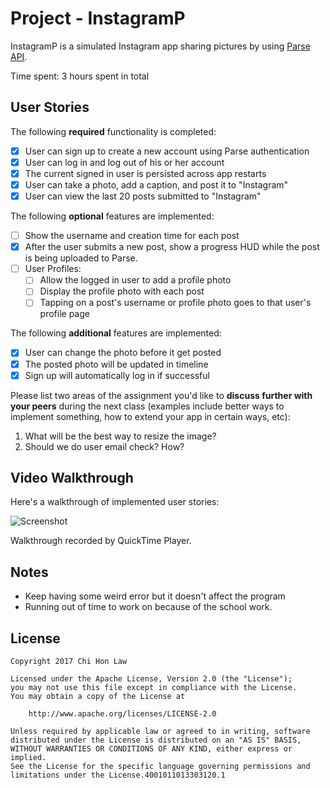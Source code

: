 # Project - InstagramP

InstagramP is a simulated Instagram app sharing pictures by using [Parse API](http://parseplatform.org).

Time spent: 3 hours spent in total

## User Stories

The following **required** functionality is completed:

- [X] User can sign up to create a new account using Parse authentication
- [X] User can log in and log out of his or her account
- [X] The current signed in user is persisted across app restarts
- [X] User can take a photo, add a caption, and post it to "Instagram"
- [X] User can view the last 20 posts submitted to "Instagram"

The following **optional** features are implemented:

- [ ] Show the username and creation time for each post
- [X] After the user submits a new post, show a progress HUD while the post is being uploaded to Parse.
- [ ] User Profiles:
   - [ ] Allow the logged in user to add a profile photo
   - [ ] Display the profile photo with each post
   - [ ] Tapping on a post's username or profile photo goes to that user's profile page

The following **additional** features are implemented:

- [X] User can change the photo before it get posted
- [X] The posted photo will be updated in timeline
- [X] Sign up will automatically log in if successful

Please list two areas of the assignment you'd like to **discuss further with your peers** during the next class (examples include better ways to implement something, how to extend your app in certain ways, etc):

1. What will be the best way to resize the image?
2. Should we do user email check? How?

## Video Walkthrough 

Here's a walkthrough of implemented user stories:

![Screenshot](walkthrough.gif)

Walkthrough recorded by QuickTime Player.

## Notes

- Keep having some weird error but it doesn't affect the program
- Running out of time to work on because of the school work.

## License

    Copyright 2017 Chi Hon Law

    Licensed under the Apache License, Version 2.0 (the "License");
    you may not use this file except in compliance with the License.
    You may obtain a copy of the License at

        http://www.apache.org/licenses/LICENSE-2.0

    Unless required by applicable law or agreed to in writing, software
    distributed under the License is distributed on an "AS IS" BASIS,
    WITHOUT WARRANTIES OR CONDITIONS OF ANY KIND, either express or implied.
    See the License for the specific language governing permissions and
    limitations under the License.4001011013303120.1


